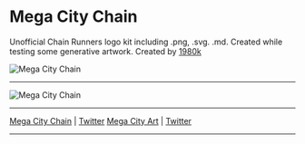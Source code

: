 # Mega City Chain

Unofficial Chain Runners logo kit including .png, .svg. .md. Created while testing some generative artwork. Created by [1980k](https://twitter.com/1980kcom)

![Mega City Chain](https://github.com/davidbanthony/mega-city-assets/blob/main/Logo-Chain-Runners-Preview.png)

---

![Mega City Chain](https://github.com/davidbanthony/mega-city-assets/blob/main/Sun-Chain-Runners-Preview.png)

---

[Mega City Chain](https://opensea.io/collection/mega-city-chain) | [Twitter](https://twitter.com/megacitychain)
[Mega City Art](https://opensea.io/collection/mega-city-art) | [Twitter](https://twitter.com/megacityart)

---
